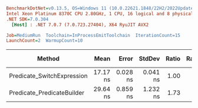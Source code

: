 ``` ini

BenchmarkDotNet=v0.13.5, OS=Windows 11 (10.0.22621.1848/22H2/2022Update/SunValley2), VM=Hyper-V
Intel Xeon Platinum 8370C CPU 2.80GHz, 1 CPU, 16 logical and 8 physical cores
.NET SDK=7.0.304
  [Host] : .NET 7.0.7 (7.0.723.27404), X64 RyuJIT AVX2

Job=MediumRun  Toolchain=InProcessEmitToolchain  IterationCount=15  
LaunchCount=2  WarmupCount=10  

```
|                     Method |     Mean |    Error |   StdDev | Ratio | RatioSD | Allocated | Alloc Ratio |
|--------------------------- |---------:|---------:|---------:|------:|--------:|----------:|------------:|
| Predicate_SwitchExpression | 17.17 ns | 0.028 ns | 0.041 ns |  1.00 |    0.00 |         - |          NA |
| Predicate_PredicateBuilder | 29.64 ns | 0.859 ns | 1.232 ns |  1.73 |    0.07 |         - |          NA |
